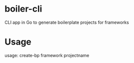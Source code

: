 # boiler-cli
CLI app in Go to generate boilerplate projects for frameworks

# Usage
usage: create-bp framework projectname
